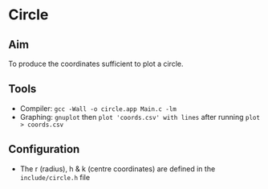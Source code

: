 # Circle

## Aim 

To produce the coordinates sufficient to plot a circle.

## Tools

* Compiler: `gcc -Wall -o circle.app Main.c -lm`
* Graphing: `gnuplot` then `plot 'coords.csv' with lines` after running `plot > coords.csv`

## Configuration

* The r (radius), h & k (centre coordinates) are defined in the `include/circle.h` file

